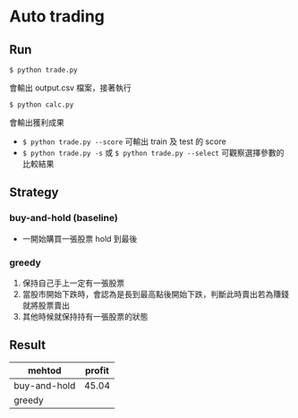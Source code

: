 # Auto trading

## Run
```shell
$ python trade.py
```
會輸出 output.csv 檔案，接著執行
```shell
$ python calc.py
```
會輸出獲利成果

- `$ python trade.py --score` 可輸出 train 及 test 的 score
- `$ python trade.py -s` 或 `$ python trade.py --select` 可觀察選擇參數的比較結果

## Strategy
### buy-and-hold (baseline)
- 一開始購買一張股票 hold 到最後

### greedy
1. 保持自己手上一定有一張股票
2. 當股市開始下跌時，會認為是長到最高點後開始下跌，判斷此時賣出若為賺錢就將股票賣出
3. 其他時候就保持持有一張股票的狀態

## Result
| mehtod       | profit |
| ------------ | ------ |
| buy-and-hold | 45.04  |
| greedy       |   |